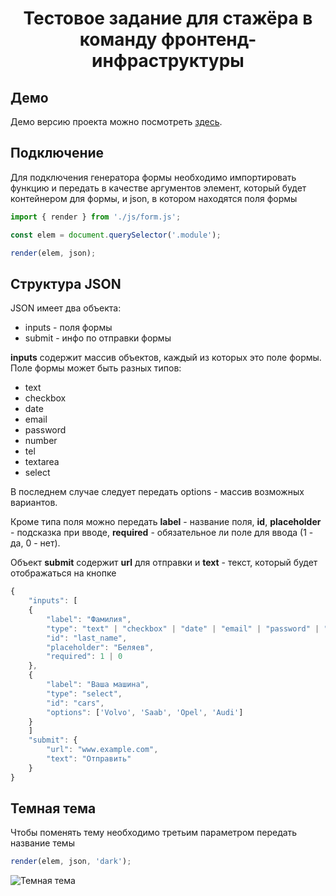 <h1 align="center">Тестовое задание для стажёра в команду фронтенд-инфраструктуры</h1>

## Демо
Демо версию проекта можно посмотреть [здесь](https://arsb29.github.io/form-generation/).

## Подключение
Для подключения генератора формы необходимо импортировать функцию и передать в качестве аргументов элемент, который будет контейнером для формы, и json, в котором находятся поля формы
```js
import { render } from './js/form.js';

const elem = document.querySelector('.module');

render(elem, json);
```

## Структура JSON
JSON имеет два объекта:
<ul>
    <li>inputs - поля формы</li>
    <li>submit - инфо по отправки формы</li>
</ul>

<b>inputs</b> содержит массив объектов, каждый из которых это поле формы. Поле формы может быть разных типов:
<ul>
    <li>text</li>
    <li>checkbox</li>
    <li>date</li>
    <li>email</li>
    <li>password</li>
    <li>number</li>
    <li>tel</li>
    <li>textarea</li>
    <li>select</li>
</ul>

В последнем случае следует передать options - массив возможных вариантов.

Кроме типа поля можно передать <b>label</b> - название поля, <b>id</b>, <b>placeholder</b> - подсказка при вводе, <b>required</b> - обязательное ли поле для ввода (1 - да, 0 - нет).

Объект <b>submit</b> содержит <b>url</b> для отправки и <b>text</b> - текст, который будет отображаться на кнопке

```js
{
    "inputs": [
    {
        "label": "Фамилия",
        "type": "text" | "checkbox" | "date" | "email" | "password" | "number" | "tel" | "textarea",
        "id": "last_name",
        "placeholder": "Беляев",
        "required": 1 | 0
    },
    {
        "label": "Ваша машина",
        "type": "select",
        "id": "cars",
        "options": ['Volvo', 'Saab', 'Opel', 'Audi']
    }
    ]
    "submit": {
        "url": "www.example.com",
        "text": "Отправить"
    }
}
```

## Темная тема
Чтобы поменять тему необходимо третьим параметром передать название темы
```js
render(elem, json, 'dark');
```
![Темная тема](https://user-images.githubusercontent.com/47639785/123540152-3a41b780-d746-11eb-8706-70dae743d756.gif)
